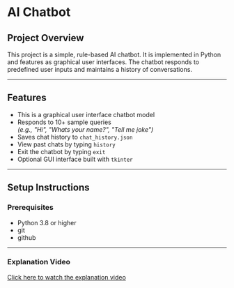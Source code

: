 # AI Chatbot

## Project Overview
This project is a simple, rule-based AI chatbot. It is implemented in Python and features as graphical user interfaces. The chatbot responds to predefined user inputs and maintains a history of conversations.

---

##  Features
-  This is a graphical user interface chatbot model
-  Responds to 10+ sample queries  
  *(e.g., "Hi", "Whats your name?", "Tell me  joke")*
-  Saves chat history to `chat_history.json`
-  View past chats by typing `history`
-  Exit the chatbot by typing `exit`
-  Optional GUI interface built with `tkinter`

---

##  Setup Instructions

###  Prerequisites
- Python 3.8 or higher  
- git
- github
---
### Explanation Video

[Click here to watch the explanation video](Explanation_video.mp4)
